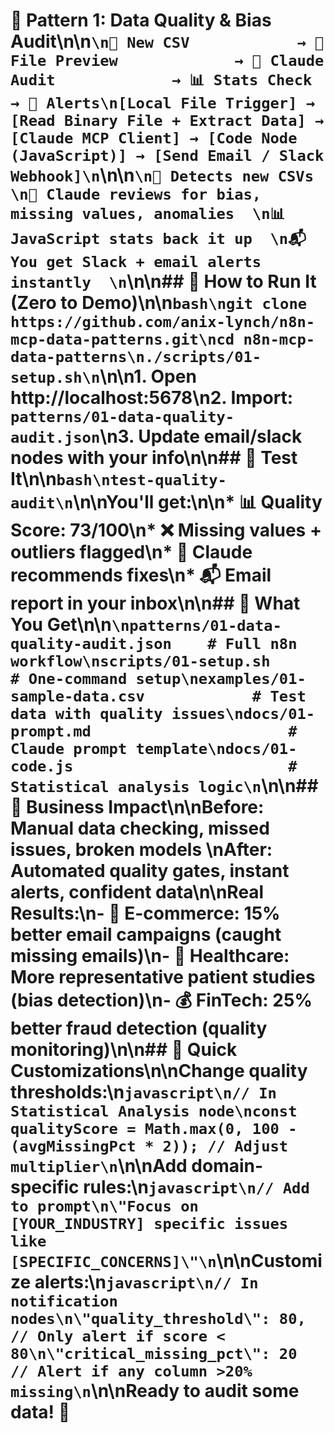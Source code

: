 # 🧹 Pattern 1: Data Quality & Bias Audit\n\n```\n📁 New CSV            → 📖 File Preview             → 🤖 Claude Audit             → 📊 Stats Check               → 💬 Alerts\n[Local File Trigger] → [Read Binary File + Extract Data] → [Claude MCP Client] → [Code Node (JavaScript)] → [Send Email / Slack Webhook]\n```\n\n```\n🚨 Detects new CSVs  \n🧠 Claude reviews for bias, missing values, anomalies  \n📊 JavaScript stats back it up  \n📬 You get Slack + email alerts instantly  \n```\n\n## 🚀 How to Run It (Zero to Demo)\n\n```bash\ngit clone https://github.com/anix-lynch/n8n-mcp-data-patterns.git\ncd n8n-mcp-data-patterns\n./scripts/01-setup.sh\n```\n\n1. Open http://localhost:5678\n2. Import: `patterns/01-data-quality-audit.json`\n3. Update email/slack nodes with your info\n\n## 🧪 Test It\n\n```bash\ntest-quality-audit\n```\n\nYou'll get:\n\n* 📊 Quality Score: 73/100\n* ❌ Missing values + outliers flagged\n* 🧠 Claude recommends fixes\n* 📬 Email report in your inbox\n\n## 📁 What You Get\n\n```\npatterns/01-data-quality-audit.json    # Full n8n workflow\nscripts/01-setup.sh                    # One-command setup\nexamples/01-sample-data.csv            # Test data with quality issues\ndocs/01-prompt.md                      # Claude prompt template\ndocs/01-code.js                        # Statistical analysis logic\n```\n\n## 🎯 Business Impact\n\n**Before:** Manual data checking, missed issues, broken models  \n**After:** Automated quality gates, instant alerts, confident data\n\n**Real Results:**\n- 🏪 E-commerce: 15% better email campaigns (caught missing emails)\n- 🏥 Healthcare: More representative patient studies (bias detection)\n- 💰 FinTech: 25% better fraud detection (quality monitoring)\n\n## 🔧 Quick Customizations\n\n**Change quality thresholds:**\n```javascript\n// In Statistical Analysis node\nconst qualityScore = Math.max(0, 100 - (avgMissingPct * 2)); // Adjust multiplier\n```\n\n**Add domain-specific rules:**\n```javascript\n// Add to prompt\n\"Focus on [YOUR_INDUSTRY] specific issues like [SPECIFIC_CONCERNS]\"\n```\n\n**Customize alerts:**\n```javascript\n// In notification nodes\n\"quality_threshold\": 80,  // Only alert if score < 80\n\"critical_missing_pct\": 20  // Alert if any column >20% missing\n```\n\nReady to audit some data! 🎉